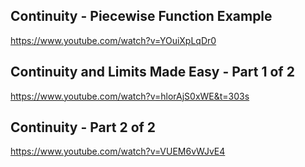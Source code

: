 ## Continuity - Piecewise Function Example

https://www.youtube.com/watch?v=YOuiXpLqDr0

## Continuity and Limits Made Easy - Part 1 of 2

https://www.youtube.com/watch?v=hlorAjS0xWE&t=303s

## Continuity - Part 2 of 2

https://www.youtube.com/watch?v=VUEM6vWJvE4


















